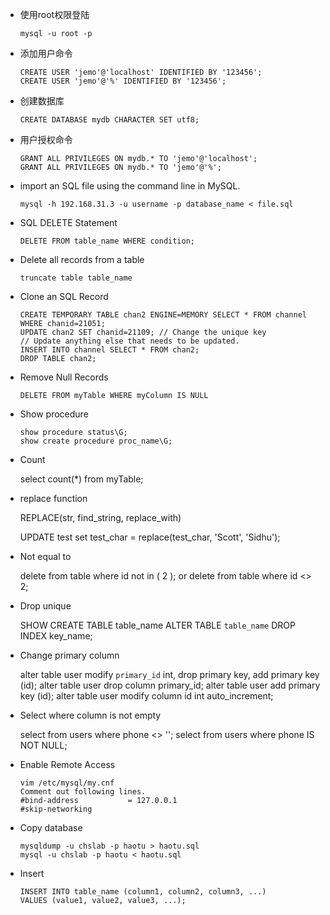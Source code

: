 - 使用root权限登陆

      mysql -u root -p

- 添加用户命令

      CREATE USER 'jemo'@'localhost' IDENTIFIED BY '123456';
      CREATE USER 'jemo'@'%' IDENTIFIED BY '123456';

- 创建数据库

      CREATE DATABASE mydb CHARACTER SET utf8;

- 用户授权命令

      GRANT ALL PRIVILEGES ON mydb.* TO 'jemo'@'localhost';
      GRANT ALL PRIVILEGES ON mydb.* TO 'jemo'@'%';

- import an SQL file using the command line in MySQL.

      mysql -h 192.168.31.3 -u username -p database_name < file.sql

- SQL DELETE Statement

      DELETE FROM table_name WHERE condition;

- Delete all records from a table

      truncate table table_name

- Clone an SQL Record

      CREATE TEMPORARY TABLE chan2 ENGINE=MEMORY SELECT * FROM channel WHERE chanid=21051;
      UPDATE chan2 SET chanid=21109; // Change the unique key
      // Update anything else that needs to be updated.
      INSERT INTO channel SELECT * FROM chan2;
      DROP TABLE chan2;

- Remove Null Records

      DELETE FROM myTable WHERE myColumn IS NULL

- Show procedure

      show procedure status\G;
      show create procedure proc_name\G;

- Count

    select count(*) from myTable;

- replace function

    REPLACE(str, find_string, replace_with)

    UPDATE test set test_char = replace(test_char, 'Scott', 'Sidhu');

- Not equal to

    delete from table where id not in ( 2 );
    or
    delete from table where id <> 2;

- Drop unique

    SHOW CREATE TABLE table_name
    ALTER TABLE `table_name` DROP INDEX key_name;

- Change primary column

    alter table user modify `primary_id` int, drop primary key, add primary key (id);
    alter table user drop column primary_id;
    alter table user add primary key (id);
    alter table user modify column id int auto_increment;

- Select where column is not empty

    select from users where phone <> '';
    select from users where phone IS NOT NULL;

- Enable Remote Access

      vim /etc/mysql/my.cnf
      Comment out following lines.
      #bind-address           = 127.0.0.1
      #skip-networking

- Copy database

      mysqldump -u chslab -p haotu > haotu.sql
      mysql -u chslab -p haotu < haotu.sql

- Insert

      INSERT INTO table_name (column1, column2, column3, ...)
      VALUES (value1, value2, value3, ...);
